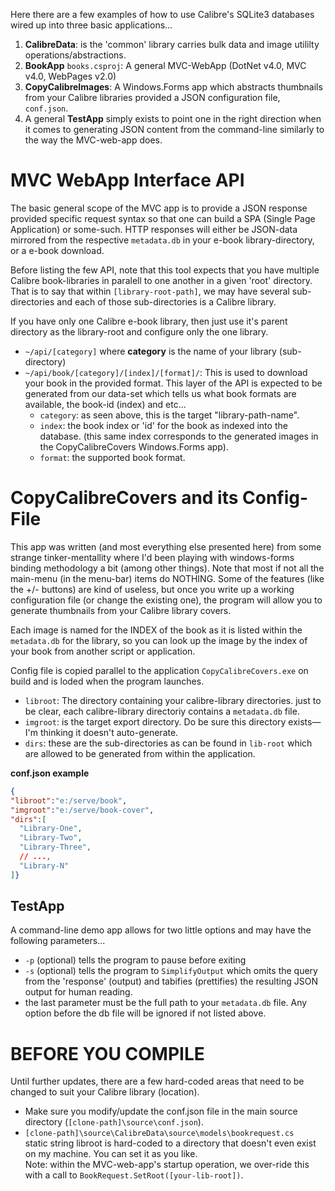 <!-- title: CalibreDataNET
subtitle: Calibre (ebook software) Database Utility written for DotNET
date: 2014-07–2017
author: tfwio -->

Here there are a few examples of how to use Calibre's SQLite3 databases wired up into three basic applications...

1. **CalibreData**: is the 'common' library carries bulk data and image utililty operations/abstractions.
2. **BookApp** `books.csproj`: A general MVC-WebApp (DotNet v4.0, MVC v4.0, WebPages v2.0)
3. **CopyCalibreImages**: A Windows.Forms app which abstracts thumbnails from your Calibre libraries provided a JSON configuration file, `conf.json`.
4. A general **TestApp** simply exists to point one in the right direction when it comes to generating JSON content from the command-line similarly to the way the MVC-web-app does.

# MVC WebApp Interface API

The basic general scope of the MVC app is to provide a JSON response provided specific request syntax so that one can build a SPA (Single Page Application) or some-such.  HTTP responses will either be JSON-data mirrored from the respective `metadata.db` in your e-book library-directory, or a e-book download.

Before listing the few API, note that this tool expects that you have multiple Calibre book-libraries in paralell to one another in a given 'root' directory.  That is to say that within `[library-root-path]`, we may have several sub-directories and each of those sub-directories is a Calibre library.

If you have only one Calibre e-book library, then just use it's parent directory as the library-root and configure only the one library.

- `~/api/[category]` where **category** is the name of your library (sub-directory)
- `~/api/book/[category]/[index]/[format]/`: This is used to download your book in the provided format.  This layer of the API is expected to be generated from our data-set which tells us what book formats are available, the book-id (index) and etc...
    - `category`: as seen above, this is the target "library-path-name".
    - `index`: the book index or 'id' for the book as indexed into the database.  (this same index corresponds to the generated images in the CopyCalibreCovers Windows.Forms app).
    - `format`: the supported book format.


# CopyCalibreCovers and its Config-File

This app was written (and most everything else presented here) from some strange tinker-mentallity where I'd been playing with windows-forms binding methodology a bit (among other things).  Note that most if not all the main-menu (in the menu-bar) items do NOTHING.  Some of the features (like the +/- buttons) are kind of useless, but once you write up a working configuration file (or change the existing one), the program will allow you to generate thumbnails from your Calibre library covers.

Each image is named for the INDEX of the book as it is listed within the `metadata.db` for the library, so you can look up the image by the index of your book from another script or application.

Config file is copied parallel to the application `CopyCalibreCovers.exe` on build and is loded when the program launches.

- `libroot`: The directory containing your calibre-library directories.  just to be clear, each calibre-library directoriy contains a `metadata.db` file.
- `imgroot`: is the target export directory.  Do be sure this directory exists—I'm thinking it doesn't auto-generate.
- `dirs`: these are the sub-directories as can be found in `lib-root` which are allowed to be generated from within the application.

**conf.json example**
```json
{
"libroot":"e:/serve/book",
"imgroot":"e:/serve/book-cover",
"dirs":[
  "Library-One",
  "Library-Two",
  "Library-Three",
  // ...,
  "Library-N"
]}
```

## TestApp

A command-line demo app allows for two little options and may have the following parameters...

- `-p` (optional) tells the program to pause before exiting
- `-s` (optional) tells the program to `SimplifyOutput` which omits the query from the 'response' (output) and tabifies (prettifies) the resulting JSON output for human reading.
- the last parameter must be the full path to your `metadata.db` file.  Any option before the db file will be ignored if not listed above.

# BEFORE YOU COMPILE

Until further updates, there are a few hard-coded areas that need to be changed to suit your Calibre library (location).

- Make sure you modify/update the conf.json file in the main source directory (`[clone-path]\source\conf.json`).
- `[clone-path]\source\CalibreData\source\models\bookrequest.cs`  
  static string libroot is hard-coded to a directory that doesn't even exist on my machine.  You can set it as you like.  
  Note: within the MVC-web-app's startup operation, we over-ride this with a call to `BookRequest.SetRoot([your-lib-root])`.




